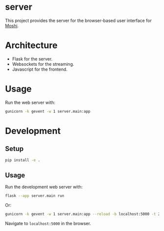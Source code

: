 # server
This project provides the server for the browser-based user interface for [Moshi](../README.md).

# Architecture
- Flask for the server.
- Websockets for the streaming.
- Javascript for the frontend.

# Usage
Run the web server with:
```sh
gunicorn -k gevent -w 1 server.main:app
```

# Development

## Setup
```bash
pip install -e .
```

## Usage
Run the development web server with:
```sh
flask --app server.main run
```

Or:
```sh
gunicorn -k gevent -w 1 server.main:app --reload -b localhost:5000 -t 2
```

Navigate to `localhost:5000` in the browser.
